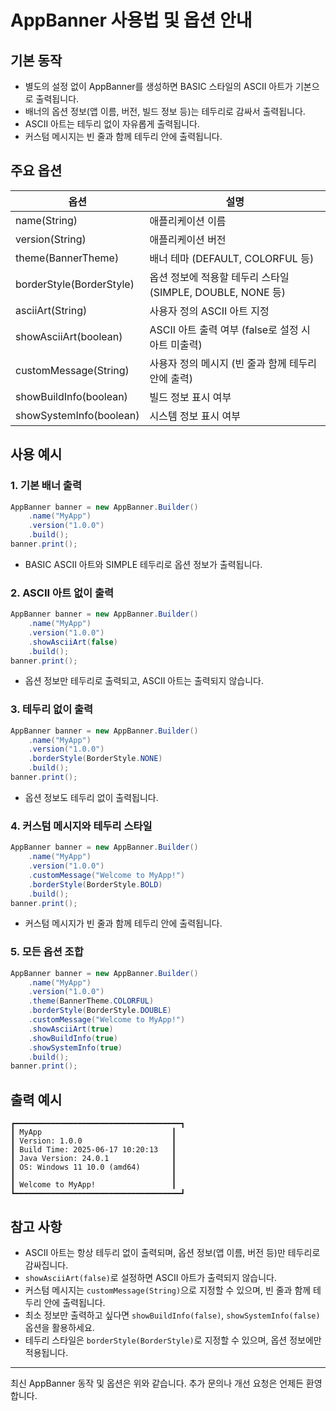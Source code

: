 # AppBanner 사용법 및 옵션 안내

## 기본 동작
- 별도의 설정 없이 AppBanner를 생성하면 BASIC 스타일의 ASCII 아트가 기본으로 출력됩니다.
- 배너의 옵션 정보(앱 이름, 버전, 빌드 정보 등)는 테두리로 감싸서 출력됩니다.
- ASCII 아트는 테두리 없이 자유롭게 출력됩니다.
- 커스텀 메시지는 빈 줄과 함께 테두리 안에 출력됩니다.

## 주요 옵션
| 옵션                | 설명                                                         |
|---------------------|--------------------------------------------------------------|
| name(String)        | 애플리케이션 이름                                            |
| version(String)     | 애플리케이션 버전                                            |
| theme(BannerTheme)  | 배너 테마 (DEFAULT, COLORFUL 등)                             |
| borderStyle(BorderStyle) | 옵션 정보에 적용할 테두리 스타일 (SIMPLE, DOUBLE, NONE 등) |
| asciiArt(String)    | 사용자 정의 ASCII 아트 지정                                   |
| showAsciiArt(boolean) | ASCII 아트 출력 여부 (false로 설정 시 아트 미출력)           |
| customMessage(String) | 사용자 정의 메시지 (빈 줄과 함께 테두리 안에 출력)           |
| showBuildInfo(boolean) | 빌드 정보 표시 여부                                         |
| showSystemInfo(boolean) | 시스템 정보 표시 여부                                       |

## 사용 예시

### 1. 기본 배너 출력
```java
AppBanner banner = new AppBanner.Builder()
    .name("MyApp")
    .version("1.0.0")
    .build();
banner.print();
```
- BASIC ASCII 아트와 SIMPLE 테두리로 옵션 정보가 출력됩니다.

### 2. ASCII 아트 없이 출력
```java
AppBanner banner = new AppBanner.Builder()
    .name("MyApp")
    .version("1.0.0")
    .showAsciiArt(false)
    .build();
banner.print();
```
- 옵션 정보만 테두리로 출력되고, ASCII 아트는 출력되지 않습니다.

### 3. 테두리 없이 출력
```java
AppBanner banner = new AppBanner.Builder()
    .name("MyApp")
    .version("1.0.0")
    .borderStyle(BorderStyle.NONE)
    .build();
banner.print();
```
- 옵션 정보도 테두리 없이 출력됩니다.

### 4. 커스텀 메시지와 테두리 스타일
```java
AppBanner banner = new AppBanner.Builder()
    .name("MyApp")
    .version("1.0.0")
    .customMessage("Welcome to MyApp!")
    .borderStyle(BorderStyle.BOLD)
    .build();
banner.print();
```
- 커스텀 메시지가 빈 줄과 함께 테두리 안에 출력됩니다.

### 5. 모든 옵션 조합
```java
AppBanner banner = new AppBanner.Builder()
    .name("MyApp")
    .version("1.0.0")
    .theme(BannerTheme.COLORFUL)
    .borderStyle(BorderStyle.DOUBLE)
    .customMessage("Welcome to MyApp!")
    .showAsciiArt(true)
    .showBuildInfo(true)
    .showSystemInfo(true)
    .build();
banner.print();
```

## 출력 예시
```
┏━━━━━━━━━━━━━━━━━━━━━━━━━━━━━━━━━━━━━┓
┃ MyApp                             ┃
┃ Version: 1.0.0                    ┃
┃ Build Time: 2025-06-17 10:20:13   ┃
┃ Java Version: 24.0.1              ┃
┃ OS: Windows 11 10.0 (amd64)       ┃
┃                                   ┃
┃ Welcome to MyApp!                 ┃
┗━━━━━━━━━━━━━━━━━━━━━━━━━━━━━━━━━━━━━┛
```

## 참고 사항
- ASCII 아트는 항상 테두리 없이 출력되며, 옵션 정보(앱 이름, 버전 등)만 테두리로 감싸집니다.
- `showAsciiArt(false)`로 설정하면 ASCII 아트가 출력되지 않습니다.
- 커스텀 메시지는 `customMessage(String)`으로 지정할 수 있으며, 빈 줄과 함께 테두리 안에 출력됩니다.
- 최소 정보만 출력하고 싶다면 `showBuildInfo(false)`, `showSystemInfo(false)` 옵션을 활용하세요.
- 테두리 스타일은 `borderStyle(BorderStyle)`로 지정할 수 있으며, 옵션 정보에만 적용됩니다.

---

최신 AppBanner 동작 및 옵션은 위와 같습니다. 추가 문의나 개선 요청은 언제든 환영합니다. 